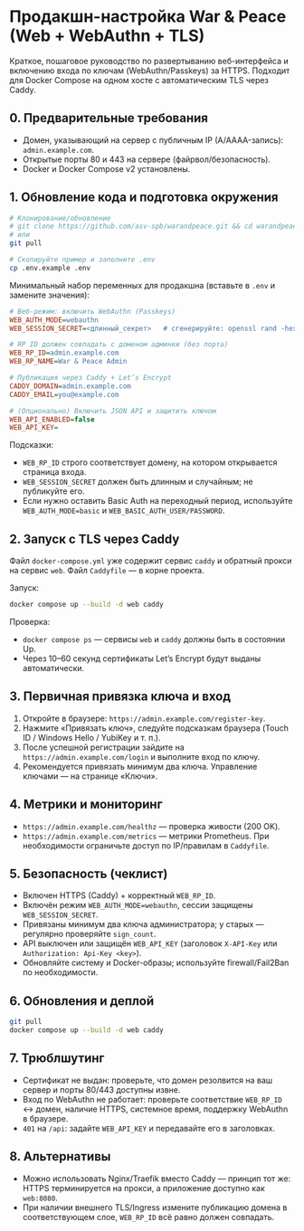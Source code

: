 # Продакшн-настройка War & Peace (Web + WebAuthn + TLS)

Краткое, пошаговое руководство по развертыванию веб-интерфейса и включению входа по ключам (WebAuthn/Passkeys) за HTTPS. Подходит для Docker Compose на одном хосте с автоматическим TLS через Caddy.

## 0. Предварительные требования
- Домен, указывающий на сервер с публичным IP (A/AAAA-запись): `admin.example.com`.
- Открытые порты 80 и 443 на сервере (файрвол/безопасность).
- Docker и Docker Compose v2 установлены.

## 1. Обновление кода и подготовка окружения
```bash
# Клонирование/обновление
# git clone https://github.com/asv-spb/warandpeace.git && cd warandpeace
# или
git pull

# Скопируйте пример и заполните .env
cp .env.example .env
```

Минимальный набор переменных для продакшна (вставьте в `.env` и замените значения):
```ini
# Веб-режим: включить WebAuthn (Passkeys)
WEB_AUTH_MODE=webauthn
WEB_SESSION_SECRET=<длинный_секрет>   # сгенерируйте: openssl rand -hex 32

# RP ID должен совпадать с доменом админки (без порта)
WEB_RP_ID=admin.example.com
WEB_RP_NAME=War & Peace Admin

# Публикация через Caddy + Let’s Encrypt
CADDY_DOMAIN=admin.example.com
CADDY_EMAIL=you@example.com

# (Опционально) Включить JSON API и защитить ключом
WEB_API_ENABLED=false
WEB_API_KEY=
```

Подсказки:
- `WEB_RP_ID` строго соответствует домену, на котором открывается страница входа.
- `WEB_SESSION_SECRET` должен быть длинным и случайным; не публикуйте его.
- Если нужно оставить Basic Auth на переходный период, используйте `WEB_AUTH_MODE=basic` и `WEB_BASIC_AUTH_USER/PASSWORD`.

## 2. Запуск с TLS через Caddy
Файл `docker-compose.yml` уже содержит сервис `caddy` и обратный прокси на сервис `web`. Файл `Caddyfile` — в корне проекта.

Запуск:
```bash
docker compose up --build -d web caddy
```
Проверка:
- `docker compose ps` — сервисы `web` и `caddy` должны быть в состоянии Up.
- Через 10–60 секунд сертификаты Let’s Encrypt будут выданы автоматически.

## 3. Первичная привязка ключа и вход
1) Откройте в браузере: `https://admin.example.com/register-key`.
2) Нажмите «Привязать ключ», следуйте подсказкам браузера (Touch ID / Windows Hello / YubiKey и т. п.).
3) После успешной регистрации зайдите на `https://admin.example.com/login` и выполните вход по ключу.
4) Рекомендуется привязать минимум два ключа. Управление ключами — на странице «Ключи».

## 4. Метрики и мониторинг
- `https://admin.example.com/healthz` — проверка живости (200 OK).
- `https://admin.example.com/metrics` — метрики Prometheus. При необходимости ограничьте доступ по IP/правилам в `Caddyfile`.

## 5. Безопасность (чеклист)
- Включен HTTPS (Caddy) + корректный `WEB_RP_ID`.
- Включён режим `WEB_AUTH_MODE=webauthn`, сессии защищены `WEB_SESSION_SECRET`.
- Привязаны минимум два ключа администратора; у старых — регулярно проверяйте `sign_count`.
- API выключен или защищён `WEB_API_KEY` (заголовок `X-API-Key` или `Authorization: Api-Key <key>`).
- Обновляйте систему и Docker-образы; используйте firewall/Fail2Ban по необходимости.

## 6. Обновления и деплой
```bash
git pull
docker compose up --build -d web caddy
```

## 7. Трюблшутинг
- Сертификат не выдан: проверьте, что домен резолвится на ваш сервер и порты 80/443 доступны извне.
- Вход по WebAuthn не работает: проверьте соответствие `WEB_RP_ID` ↔ домен, наличие HTTPS, системное время, поддержку WebAuthn в браузере.
- `401` на `/api`: задайте `WEB_API_KEY` и передавайте его в заголовках.

## 8. Альтернативы
- Можно использовать Nginx/Traefik вместо Caddy — принцип тот же: HTTPS терминируется на прокси, а приложение доступно как `web:8080`.
- При наличии внешнего TLS/Ingress измените публикацию домена в соответствующем слое, `WEB_RP_ID` всё равно должен совпадать.
